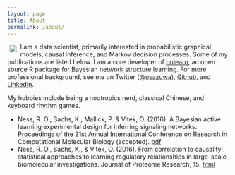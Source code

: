 ```yaml
---
layout: page
title: About
permalink: /about/
---
```


<img id="profilePic" src="https://robertness.github.io/assets/images/profile.png" align="left" style="padding:5px;">  I am a data scientist, primarily interested in probabilistic graphical models, causal inference, and Markov decision processes. Some of my publications are listed below.  I am a core developer of [bnlearn](www.bnlearn.com), an open source R package for Bayesian network structure learning.  For more professional background, see me on Twitter ([@osazuwa](https://twitter.com/osazuwa)), [Github](https://github.com/robertness), and [LinkedIn](https://www.linkedin.com/in/osazuwa).

My hobbies include being a nootropics nerd, classical Chinese, and keyboard rhythm games.  

* Ness, R. O., Sachs, K., Mallick, P. & Vitek, O. (2016). A Bayesian active learning experimental design for inferring signaling networks.  Proceedings of the 21st Annual International Conference on Research in Computational Molecular Biology (accepted). [pdf](https://robertness.github.io/assets/manuscripts/bayes_active_learning.pdf)
* Ness, R. O., Sachs, K., & Vitek, O. (2016). From correlation to causality: statistical approaches to learning regulatory relationships in large-scale biomolecular investigations. Journal of Proteome Research, 15. [html](http://pubs.acs.org/doi/abs/10.1021/acs.jproteome.5b00911) 